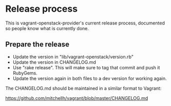 # Release process

This is vagrant-openstack-provider's current release process, documented so people know what is
currently done.

## Prepare the release

* Update the version in "lib/vagrant-openstack/version.rb"
* Update the version in CHANGELOG.md
* Use "rake release". This will make sure to tag that commit and push it RubyGems.
* Update the version again in both files to a dev version for working again.

The CHANGELOG.md should be maintained in a similar format to Vagrant:

https://github.com/mitchellh/vagrant/blob/master/CHANGELOG.md
